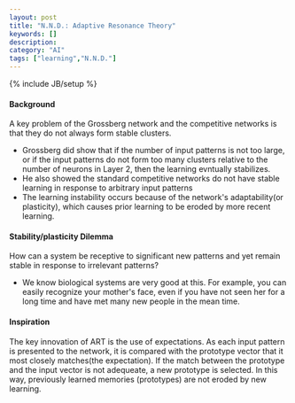 ```yaml
---
layout: post
title: "N.N.D.: Adaptive Resonance Theory"
keywords: []
description: 
category: "AI"
tags: ["learning","N.N.D."]
---
```

{% include JB/setup %}


#### Background
A key problem of the Grossberg network and the competitive networks is that they
do not always form stable clusters.
- Grossberg did show that if the number of input patterns is not too large, or
  if the input patterns do not form too many clusters relative to the number of
	  neurons in Layer 2, then the learning evntually stabilizes.
- He also showed the standard competitive networks do not have stable learning
  in response to arbitrary input patterns
- The learning instability occurs because of the network's adaptability(or
  plasticity), which causes prior learning to be eroded by more recent learning.


#### Stability/plasticity Dilemma
How can a system be receptive to significant new patterns and yet remain stable
in response to irrelevant patterns?
- We know biological systems are very good at this. For example, you can easily
  recognize your mother's face, even if you have not seen her for a long time
  and have met many new people in the mean time.

#### Inspiration
The key innovation of ART is the use of expectations. As each input pattern is
presented to the network, it is compared with the prototype vector that it most
closely matches(the expectation). If the match between the prototype and the
input vector is not adequeate, a new prototype is selected. In this way,
previously learned memories (prototypes) are not eroded by new learning.




